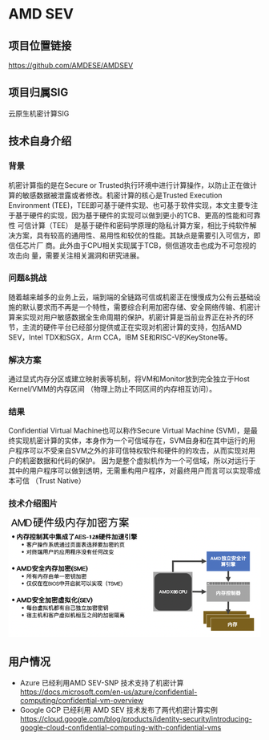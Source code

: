 # AMD SEV

## 项目位置链接

https://github.com/AMDESE/AMDSEV

## 项目归属SIG

云原生机密计算SIG

## 技术自身介绍

### 背景

机密计算指的是在Secure or Trusted执行环境中进行计算操作，以防止正在做计算的敏感数据被泄露或者修改。机密计算的核心是Trusted Execution Environment (TEE)，TEE即可基于硬件实现、也可基于软件实现，本文主要专注于基于硬件的实现，因为基于硬件的实现可以做到更小的TCB、更高的性能和可靠性
可信计算（TEE） 是基于硬件和密码学原理的隐私计算方案，相比于纯软件解决方案，具有较高的通用性、易用性和较优的性能。其缺点是需要引入可信方，即信任芯片厂 商。此外由于CPU相关实现属于TCB，侧信道攻击也成为不可忽视的攻击向 量，需要关注相关漏洞和研究进展。

### 问题&挑战

随着越来越多的业务上云，端到端的全链路可信或机密正在慢慢成为公有云基础设施的默认要求而不再是一个特性，需要综合利用加密存储、安全网络传输、机密计算来实现对用户敏感数据全生命周期的保护。机密计算是当前业界正在补齐的环节，主流的硬件平台已经部分提供或正在实现对机密计算的支持，包括AMD SEV，Intel TDX和SGX，Arm CCA，IBM SE和RISC-V的KeyStone等。

### 解决方案

通过显式内存分区或建立映射表等机制，将VM和Monitor放到完全独立于Host Kernel/VMM的内存区间 （物理上防止不同区间的内存相互访问）。

### 结果

Confidential Virtual Machine也可以称作Secure Virtual Machine (SVM)，是最终实现机密计算的实体，本身作为一个可信域存在，SVM自身和在其中运行的用户程序可以不受来自SVM之外的非可信特权软件和硬件的的攻击，从而实现对用户的机密数据和代码的保护。
因为是整个虚拟机作为一个可信域，所以对运行于其中的用户程序可以做到透明，无需重构用户程序，对最终用户而言可以实现零成本可信 （Trust Native）

### 技术介绍图片

![image.png](materials/imgs/amd_sev.png)

## 用户情况

- Azure 已经利用AMD SEV-SNP 技术支持了机密计算
https://docs.microsoft.com/en-us/azure/confidential-computing/confidential-vm-overview
- Google GCP 已经利用 AMD SEV 技术发布了两代机密计算实例
https://cloud.google.com/blog/products/identity-security/introducing-google-cloud-confidential-computing-with-confidential-vms
